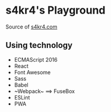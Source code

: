 # s4kr4's Playground

Source of [s4kr4.com](https://s4kr4.com)

## Using technology

- ECMAScript 2016
- React
- Font Awesome
- Sass
- Babel
- ~Webpack~ ==> FuseBox
- ESLint
- PWA
